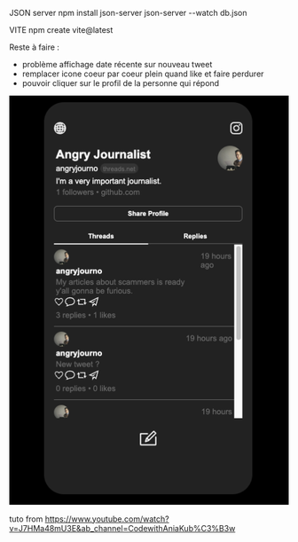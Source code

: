 JSON server
npm install json-server
json-server --watch db.json

VITE
npm create vite@latest

Reste à faire :

- problème affichage date récente sur nouveau tweet
- remplacer icone coeur par coeur plein quand like et faire perdurer
- pouvoir cliquer sur le profil de la personne qui répond

![screen](./threads-app/src/screen.png "screen app")

tuto from https://www.youtube.com/watch?v=J7HMa48mU3E&ab_channel=CodewithAniaKub%C3%B3w
